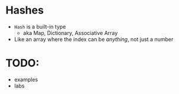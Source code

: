<!-- next_step "functions" -->

# Hashes

- `Hash` is a built-in type
  - aka Map, Dictionary, Associative Array
- Like an array where the index can be _anything_, not just a number

# TODO:

- examples
- labs
